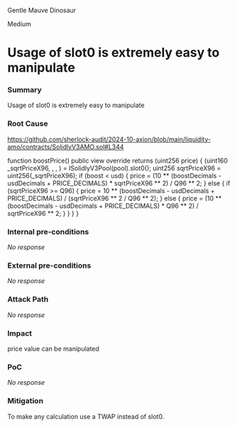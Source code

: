 Gentle Mauve Dinosaur

Medium

# Usage of slot0 is extremely easy to manipulate

### Summary

Usage of slot0 is extremely easy to manipulate

### Root Cause

https://github.com/sherlock-audit/2024-10-axion/blob/main/liquidity-amo/contracts/SolidlyV3AMO.sol#L344

 function boostPrice() public view override returns (uint256 price) {
        (uint160 _sqrtPriceX96, , , ) = ISolidlyV3Pool(pool).slot0();
        uint256 sqrtPriceX96 = uint256(_sqrtPriceX96);
        if (boost < usd) {
            price = (10 ** (boostDecimals - usdDecimals + PRICE_DECIMALS) * sqrtPriceX96 ** 2) / Q96 ** 2;
        } else {
            if (sqrtPriceX96 >= Q96) {
                price = 10 ** (boostDecimals - usdDecimals + PRICE_DECIMALS) / (sqrtPriceX96 ** 2 / Q96 ** 2);
            } else {
                price = (10 ** (boostDecimals - usdDecimals + PRICE_DECIMALS) * Q96 ** 2) / sqrtPriceX96 ** 2;
            }
        }
    }
}



### Internal pre-conditions

_No response_

### External pre-conditions

_No response_

### Attack Path

_No response_

### Impact

price value can be manipulated

### PoC

_No response_

### Mitigation

To make any calculation use a TWAP instead of slot0.